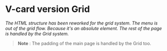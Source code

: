 # V-card version Grid

*The HTML structure has been reworked for the grid system.*
*The menu is out of the grid flow. Because it's an absolute element.*
*The rest of the page is handled by the Grid system.*

> **Note** : The padding of the main page is handled by the Grid too.

